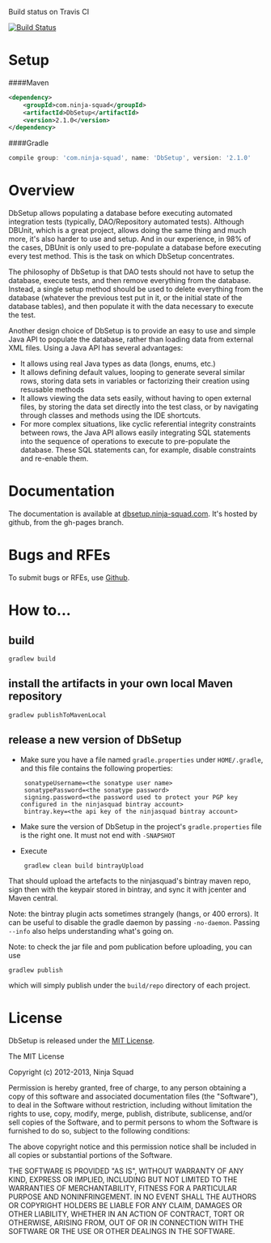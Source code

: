 Build status on Travis CI

[![Build Status](https://secure.travis-ci.org/Ninja-Squad/DbSetup.png)](http://travis-ci.org/Ninja-Squad/DbSetup)

# Setup
####Maven 
```xml
<dependency>
    <groupId>com.ninja-squad</groupId>
    <artifactId>DbSetup</artifactId>
    <version>2.1.0</version>
</dependency>
```

####Gradle
```groovy
compile group: 'com.ninja-squad', name: 'DbSetup', version: '2.1.0'
```

# Overview

DbSetup allows populating a database before executing automated integration tests (typically, DAO/Repository automated tests). 
Although DBUnit, which is a great project, allows doing the same thing and much more, it's also harder to use and setup. 
And in our experience, in 98% of the cases, DBUnit is only used to pre-populate a database before executing every test method. 
This is the task on which DbSetup concentrates.

The philosophy of DbSetup is that DAO tests should not have to setup the database, execute tests, and then remove everything from the database. 
Instead, a single setup method should be used to delete everything from the database (whatever the previous test put in it, or the initial state 
of the database tables), and then populate it with the data necessary to execute the test.

Another design choice of DbSetup is to provide an easy to use and simple Java API to populate the database, rather than loading data from external 
XML files. Using a Java API has several advantages:

   - It allows using real Java types as data (longs, enums, etc.)
   - It allows defining default values, looping to generate several similar rows, storing data sets in variables or factorizing their 
     creation using resusable methods
   - It allows viewing the data sets easily, without having to open external files, by storing the data set directly into the test class, 
     or by navigating through classes and methods using the IDE shortcuts.
   - For more complex situations, like cyclic referential integrity constraints between rows, the Java API allows easily integrating SQL 
     statements into the sequence of operations to execute to pre-populate the database. These SQL statements can, for example, disable 
     constraints and re-enable them.

# Documentation

The documentation is available at [dbsetup.ninja-squad.com](http://dbsetup.ninja-squad.com). It's hosted by github,
from the gh-pages branch.

# Bugs and RFEs

To submit bugs or RFEs, use [Github](https://github.com/Ninja-Squad/DbSetup/issues).

# How to...
## build

    gradlew build

## install the artifacts in your own local Maven repository
    
    gradlew publishToMavenLocal
    
## release a new version of DbSetup

 - Make sure you have a file named `gradle.properties` under `HOME/.gradle`, and this file contains the following 
properties:

        sonatypeUsername=<the sonatype user name>
        sonatypePassword=<the sonatype password>       
        signing.password=<the password used to protect your PGP key configured in the ninjasquad bintray account>
        bintray.key=<the api key of the ninjasquad bintray account>
        
 - Make sure the version of DbSetup in the project's `gradle.properties` file is the right one. It must not end with `-SNAPSHOT`
 - Execute
 
        gradlew clean build bintrayUpload
        
That should upload the artefacts to the ninjasquad's bintray maven repo, sign then with the keypair stored in bintray,
and sync it with jcenter and Maven central.

Note: the bintray plugin acts sometimes strangely (hangs, or 400 errors). It can be useful to disable the gradle daemon
by passing `-no-daemon`. Passing `--info` also helps understanding what's going on. 

Note: to check the jar file and pom publication before uploading, you can use 

    gradlew publish
    
which will simply publish under the `build/repo` directory of each project.

# License

DbSetup is released under the [MIT License](http://en.wikipedia.org/wiki/MIT_License).

The MIT License

Copyright (c) 2012-2013, Ninja Squad

Permission is hereby granted, free of charge, to any person obtaining a copy
of this software and associated documentation files (the "Software"), to deal
in the Software without restriction, including without limitation the rights
to use, copy, modify, merge, publish, distribute, sublicense, and/or sell
copies of the Software, and to permit persons to whom the Software is
furnished to do so, subject to the following conditions:

The above copyright notice and this permission notice shall be included in
all copies or substantial portions of the Software.

THE SOFTWARE IS PROVIDED "AS IS", WITHOUT WARRANTY OF ANY KIND, EXPRESS OR
IMPLIED, INCLUDING BUT NOT LIMITED TO THE WARRANTIES OF MERCHANTABILITY,
FITNESS FOR A PARTICULAR PURPOSE AND NONINFRINGEMENT. IN NO EVENT SHALL THE
AUTHORS OR COPYRIGHT HOLDERS BE LIABLE FOR ANY CLAIM, DAMAGES OR OTHER
LIABILITY, WHETHER IN AN ACTION OF CONTRACT, TORT OR OTHERWISE, ARISING FROM,
OUT OF OR IN CONNECTION WITH THE SOFTWARE OR THE USE OR OTHER DEALINGS IN
THE SOFTWARE.
